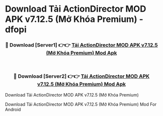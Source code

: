 # Download Tải ActionDirector MOD APK v7.12.5 (Mở Khóa Premium) - dfopi


<div align="center">
<h3>🔴 Download [Server1] 👉👉 <a href="https://apk-comot.site?title=Tải_ActionDirector_MOD_APK_v7.12.5_(Mở_Khóa_Premium)">Tải ActionDirector MOD APK v7.12.5 (Mở Khóa Premium) Mod Apk</a></h3><br>
<h3>🔴 Download [Server2] 👉👉 <a href="https://apk-comot.site?title=Tải_ActionDirector_MOD_APK_v7.12.5_(Mở_Khóa_Premium)">Tải ActionDirector MOD APK v7.12.5 (Mở Khóa Premium) Mod Apk</a></h3>
</div>



Download Tải ActionDirector MOD APK v7.12.5 (Mở Khóa Premium) 

Download Tải ActionDirector MOD APK v7.12.5 (Mở Khóa Premium) Mod For Android